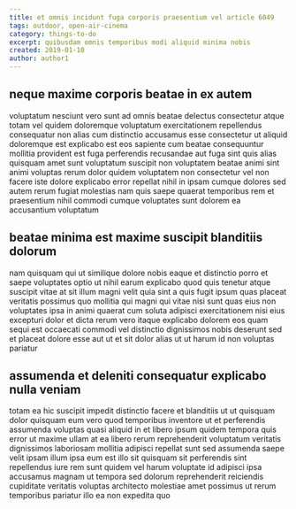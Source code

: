 ```yaml
---
title: et omnis incidunt fuga corporis praesentium vel article 6049
tags: outdoor, open-air-cinema
category: things-to-do
excerpt: quibusdam omnis temporibus modi aliquid minima nobis
created: 2019-01-10
author: author1
---
```


## neque maxime corporis beatae in ex autem

voluptatum nesciunt vero sunt ad omnis beatae delectus consectetur atque totam vel quidem doloremque voluptatum exercitationem repellendus consequatur non alias cum distinctio accusamus esse consectetur ut aliquid doloremque est explicabo est eos sapiente cum beatae consequuntur mollitia provident est fuga perferendis recusandae aut fuga sint quis alias quisquam amet sunt voluptatum suscipit non voluptatem beatae animi sint animi voluptas rerum dolor quidem voluptatem non consectetur vel non facere iste dolore explicabo error repellat nihil in ipsam cumque dolores sed autem rerum fugiat molestias nam quis saepe quaerat temporibus rem et praesentium nihil commodi cumque voluptates sunt dolorem ea accusantium voluptatum

## beatae minima est maxime suscipit blanditiis dolorum

nam quisquam qui ut similique dolore nobis eaque et distinctio porro et saepe voluptates optio ut nihil earum explicabo quod quis tenetur atque suscipit vitae at sit illum magni velit quia sint a quis fugit ipsum quas placeat veritatis possimus quo mollitia qui magni qui vitae nisi sunt quas eius non voluptates ipsa in animi quaerat cum soluta adipisci exercitationem nisi eius excepturi dolor et dicta rerum vero itaque explicabo dolorem eos quam sequi est occaecati commodi vel distinctio dignissimos nobis deserunt sed et placeat dolore esse aut ut et sit dolor alias ut ut harum id non voluptas pariatur

## assumenda et deleniti consequatur explicabo nulla veniam

totam ea hic suscipit impedit distinctio facere et blanditiis ut ut quisquam dolor quisquam eum vero quod temporibus inventore ut et perferendis assumenda voluptas quasi aliquid in et libero ipsum quidem tempora quis error ut maxime ullam at ea libero rerum reprehenderit voluptatum veritatis dignissimos laboriosam mollitia adipisci repellat sunt sed assumenda saepe velit ipsam illum ipsa eum est illo sit quisquam sit perferendis sint repellendus iure rem sunt quidem vel harum voluptate id adipisci ipsa accusamus magnam ut tempora sed dolorum reprehenderit reiciendis cupiditate veritatis voluptas architecto molestiae amet possimus ut rerum temporibus pariatur illo ea non expedita quo
